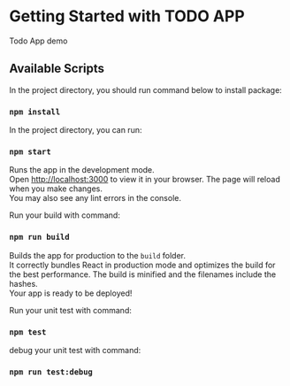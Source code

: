 # Getting Started with TODO APP

Todo App demo

## Available Scripts

In the project directory, you should run command below to install package:
### `npm install`

In the project directory, you can run:

### `npm start`

Runs the app in the development mode.\
Open [http://localhost:3000](http://localhost:3000) to view it in your browser.
The page will reload when you make changes.\
You may also see any lint errors in the console.

Run your build with command:
### `npm run build`

Builds the app for production to the `build` folder.\
It correctly bundles React in production mode and optimizes the build for the best performance. The build is minified and the filenames include the hashes.\
Your app is ready to be deployed!

Run your unit test with command:
### `npm test`

debug your unit test with command:
### `npm run test:debug`




